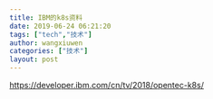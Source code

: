 ```yaml
---
title: IBM的k8s资料
date: 2019-06-24 06:21:20
tags: ["tech","技术"]
author: wangxiuwen
categories: ["技术"]
layout: post
---
```


<https://developer.ibm.com/cn/tv/2018/opentec-k8s/>